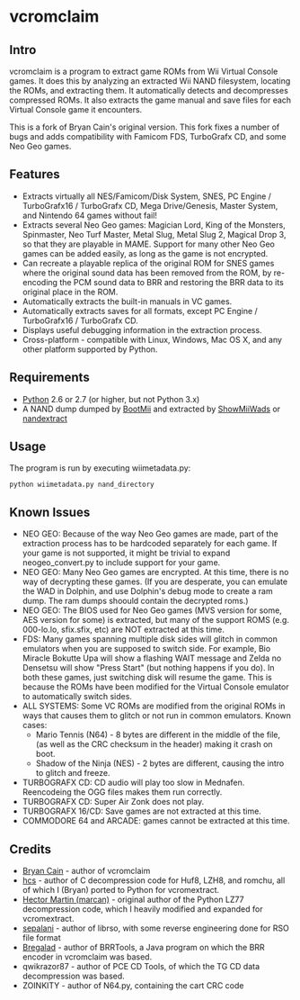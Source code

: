 vcromclaim
==========

Intro
-----
vcromclaim is a program to extract game ROMs from Wii Virtual Console games. 
It does this by analyzing an extracted Wii NAND filesystem, locating the ROMs, 
and extracting them.  It automatically detects and decompresses compressed ROMs.
It also extracts the game manual and save files for each Virtual Console game 
it encounters.

This is a fork of Bryan Cain's original version. This fork fixes a number of
bugs and adds compatibility with Famicom FDS, TurboGrafx CD, and some Neo Geo
games. 

Features
--------
* Extracts virtually all NES/Famicom/Disk System, SNES, PC Engine /
  TurboGrafx16 / TurboGrafx CD, Mega Drive/Genesis, Master System, and
  Nintendo 64 games without fail!
* Extracts several Neo Geo games: Magician Lord, King of the Monsters,
  Spinmaster, Neo Turf Master, Metal Slug, Metal Slug 2, Magical Drop 3, so that
  they are playable in MAME. Support for many other Neo Geo games can be added
  easily, as long as the game is not encrypted.
* Can recreate a playable replica of the original ROM for SNES games where the 
  original sound data has been removed from the ROM, by re-encoding the PCM 
  sound data to BRR and restoring the BRR data to its original place in the ROM.
* Automatically extracts the built-in manuals in VC games.
* Automatically extracts saves for all formats, except PC Engine / TurboGrafx16
  / TurboGrafx CD.
* Displays useful debugging information in the extraction process.
* Cross-platform - compatible with Linux, Windows, Mac OS X, and any other 
  platform supported by Python.

Requirements
------------
* [Python](http://python.org) 2.6 or 2.7 (or higher, but not Python 3.x)
* A NAND dump dumped by [BootMii](http://bootmii.org) and extracted by 
  [ShowMiiWads](http://code.google.com/p/showmiiwads) or [nandextract](http://github.com/Plombo/showmiiwads)

Usage
-----
The program is run by executing wiimetadata.py:  

    python wiimetadata.py nand_directory

Known Issues
------------
* NEO GEO: Because of the way Neo Geo games are made, part of the extraction
  process has to be hardcoded separately for each game. If your game is not
  supported, it might be trivial to expand neogeo_convert.py to include support
  for your game.
* NEO GEO: Many Neo Geo games are encrypted. At this time, there is no way of
  decrypting these games. (If you are desperate, you can emulate the WAD in
  Dolphin, and use Dolphin's debug mode to create a ram dump. The ram dumps
  shoould contain the decrypted roms.)
* NEO GEO: The BIOS used for Neo Geo games (MVS version for some, AES version
  for some) is extracted, but many of the support ROMS (e.g. 000-lo.lo,
  sfix.sfix, etc) are NOT extracted at this time.
* FDS: Many games spanning multiple disk sides will glitch in common emulators
  when you are supposed to switch side. For example, Bio Miracle Bokutte Upa
  will show a flashing WAIT message and Zelda no Densetsu will show "Press
  Start" (but nothing happens if you do). In both these games, just switching
  disk will resume the game. This is because the ROMs have been modified for
  the Virtual Console emulator to automatically switch sides.
* ALL SYSTEMS: Some VC ROMs are modified from the original ROMs in ways that
  causes them to glitch or not run in common emulators. Known cases:
  * Mario Tennis (N64) - 8 bytes are different in the middle of the file,
    (as well as the CRC checksum in the header) making it crash on boot.
  * Shadow of the Ninja (NES) - 2 bytes are different, causing the intro to
    glitch and freeze.
* TURBOGRAFX CD: CD audio will play too slow in Mednafen. Reencodeing the OGG
  files makes them run correctly.
* TURBOGRAFX CD: Super Air Zonk does not play.
* TURBOGRAFX 16/CD: Save games are not extracted at this time.
* COMMODORE 64 and ARCADE: games cannot be extracted at this time.

Credits
-------
* [Bryan Cain](https://github.com/Plombo) - author of vcromclaim
* [hcs](http://hcs64.com) - author of C decompression code for Huf8, LZH8, and 
  romchu, all of which I (Bryan) ported to Python for vcromextract.
* [Hector Martin (marcan)](http://marcansoft.com/blog) - original author of the 
  Python LZ77 decompression code, which I heavily modified and expanded for 
  vcromextract.
* [sepalani](https://github.com/sepalani/librso/blob/master/rvl/rso.py) - author of librso, 
  with some reverse engineering done for RSO file format
* [Bregalad](http://www.romhacking.net/community/1067) - author of BRRTools, 
  a Java program on which the BRR encoder in vcromclaim was based.
* qwikrazor87 - author of PCE CD Tools, of which the TG CD data decompression
  was based.
* ZOINKITY - author of N64.py, containing the cart CRC code


